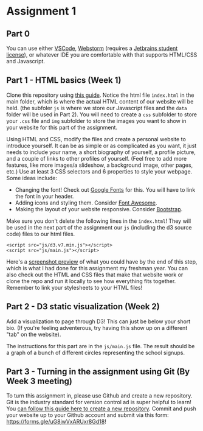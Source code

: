 # Assignment 1

## Part 0
You can use either [VSCode](https://code.visualstudio.com), [Webstorm](https://www.jetbrains.com/webstorm/) (requires a [Jetbrains student license](https://www.jetbrains.com/student/)), or whatever IDE you are comfortable with that supports HTML/CSS and Javascript.

## Part 1 - HTML basics (Week 1) 
Clone this repository using [this guide](https://docs.github.com/en/repositories/creating-and-managing-repositories/cloning-a-repository). Notice the html file `index.html` in the main folder, which is where the actual HTML content of our website will be held. (the subfoler `js` is where we store our Javascript files and the `data` folder will be used in Part 2). You will need to create a `css` subfolder to store your `.css` file and `img` subfolder to store the images you want to show in your website for this part of the assignment.

Using HTML and CSS, modify the files and create a personal website to introduce yourself. It can be as simple or as complicated as you want, it just needs to include your name, a short biography of yourself, a profile picture, and a couple of links to other profiles of yourself. (Feel free to add more features, like more images/a slideshow, a background image, other pages, etc.) Use at least 3 CSS selectors and 6 properties to style your webpage. Some ideas include:
- Changing the font! Check out [Google Fonts](https://fonts.google.com/) for this. You will have to link the font in your header.
- Adding icons and styling them. Consider [Font Awesome](https://fontawesome.com/).
- Making the layout of your website responsive. Consider [Bootstrap](https://getbootstrap.com/).

Make sure you don't delete the following lines in the `index.html`! They will be used in the next part of the assignment  our `js` (including the d3 source code) files to our html files.

```
<script src="js/d3.v7.min.js"></script>
<script src="js/main.js"></script>
```

Here's a [screenshot preview](https://github.com/avcheng/dm-assignment1-part1/blob/main/img/Screen%20Shot%202020-10-24%20at%201.11.22%20PM.png) of what you could have by the end of this step, which is what I had done for this assignment my freshman year. You can also check out the HTML and CSS files that make that website work or clone the repo and run it locally to see how everything fits together. Remember to link your stylesheets to your HTML files!

## Part 2 - D3 static visualization (Week 2)
Add a visualization to page through D3! This can just be below your short bio. (If you're feeling adventerous, try having this show up on a different "tab" on the website). 

The instructions for this part are in the `js/main.js` file. The result should be a graph of a bunch of different circles representing the school signups.

## Part 3 - Turning in the assignment using Git (By Week 3 meeting)
To turn this assignment in, please use Github and create a new repository. Git is the industry standard for version control ad is super helpful to learn! You [can follow this guide here to create a new repository](https://guides.github.com/activities/hello-world/). Commit and push your website up to your Github account and submit via this form: https://forms.gle/uG8jwVxARUxr8Gd18!
